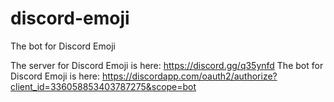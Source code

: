 # discord-emoji
The bot for Discord Emoji


The server for Discord Emoji is here: https://discord.gg/q35ynfd
The bot for Discord Emoji is here: https://discordapp.com/oauth2/authorize?client_id=336058853403787275&scope=bot
